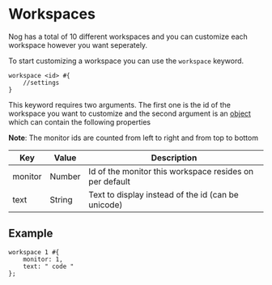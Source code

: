 # Workspaces

Nog has a total of 10 different workspaces and you can customize each workspace however you want seperately.

To start customizing a workspace you can use the `workspace` keyword.

```nog
workspace <id> #{
    //settings
}
```

This keyword requires two arguments. The first one is the id of the workspace you want to customize and the second argument is an [object](scripting/types?id=object) which can contain the following properties

**Note**: The monitor ids are counted from left to right and from top to bottom

| Key     | Value  | Description                                             |
|---------|--------|---------------------------------------------------------|
| monitor | Number | Id of the monitor this workspace resides on per default |
| text    | String | Text to display instead of the id (can be unicode)      |

## Example

```nog
workspace 1 #{
    monitor: 1,
    text: " code "
};
```
